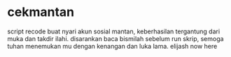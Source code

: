 # cekmantan
script recode buat nyari akun sosial mantan, keberhasilan tergantung dari muka dan takdir ilahi. disarankan baca bismilah sebelum run skrip, semoga tuhan menemukan mu dengan kenangan dan luka lama.
elijash now here
